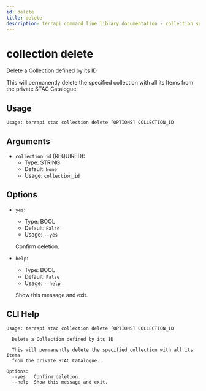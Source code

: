 ```yaml
---
id: delete
title: delete
description: terrapi command line library documentation - collection subcommand
---
```


# collection delete

Delete a Collection defined by its ID

This will permanently delete the specified collection with all its Items from the private STAC Catalogue. 


## Usage

```
Usage: terrapi stac collection delete [OPTIONS] COLLECTION_ID
```

## Arguments

* `collection_id` (REQUIRED):
    * Type: STRING
    * Default: `None`
    * Usage: `collection_id`


## Options

* `yes`:
    * Type: BOOL
    * Default: `False`
    * Usage: `--yes`

    Confirm deletion.



* `help`:
    * Type: BOOL
    * Default: `False`
    * Usage: `--help`

    Show this message and exit.



## CLI Help

```
Usage: terrapi stac collection delete [OPTIONS] COLLECTION_ID

  Delete a Collection defined by its ID

  This will permanently delete the specified collection with all its Items
  from the private STAC Catalogue.

Options:
  --yes   Confirm deletion.
  --help  Show this message and exit.
```

